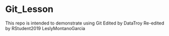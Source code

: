 # Git_Lesson
This repo is intended to demonstrate using Git
Edited by DataTroy
Re-edited by RStudent2019
LeslyMontanoGarcia